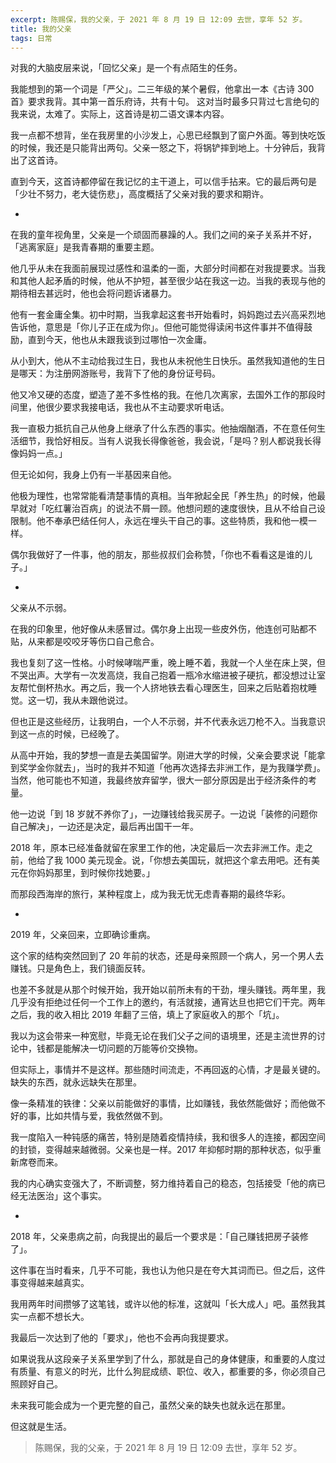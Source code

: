 ```yaml
---
excerpt: 陈赐保，我的父亲，于 2021 年 8 月 19 日 12:09 去世，享年 52 岁。
title: 我的父亲
tags: 日常
---
```


对我的大脑皮层来说，「回忆父亲」是一个有点陌生的任务。

我能想到的第一个词是「严父」。二三年级的某个暑假，他拿出一本《古诗 300 首》要求我背。其中第一首乐府诗，共有十句。 这对当时最多只背过七言绝句的我来说，太难了。实际上，这首诗是初二语文课本内容。

我一点都不想背，坐在我房里的小沙发上，心思已经飘到了窗户外面。等到快吃饭的时候，我还是只能背出两句。父亲一怒之下，将锅铲摔到地上。十分钟后，我背出了这首诗。

直到今天，这首诗都停留在我记忆的主干道上，可以信手拈来。它的最后两句是「少壮不努力，老大徒伤悲」，高度概括了父亲对我的要求和期许。

-

在我的童年视角里，父亲是一个顽固而暴躁的人。我们之间的亲子关系并不好，「逃离家庭」是我青春期的重要主题。

他几乎从未在我面前展现过感性和温柔的一面，大部分时间都在对我提要求。当我和其他人起矛盾的时候，他从不护短，甚至很少站在我这一边。当我的表现与他的期待相去甚远时，他也会将问题诉诸暴力。

他有一套金庸全集。初中时期，当我拿起这套书开始看时，妈妈跑过去兴高采烈地告诉他，意思是「你儿子正在成为你」。但他可能觉得读闲书这件事并不值得鼓励，直到今天，他也从未跟我谈到过哪怕一次金庸。

从小到大，他从不主动给我过生日，我也从未祝他生日快乐。虽然我知道他的生日是哪天：为注册网游账号，我背下了他的身份证号码。

他又冷又硬的态度，塑造了差不多性格的我。在他几次离家，去国外工作的那段时间里，他很少要求我接电话，我也从不主动要求听电话。

我一直极力抵抗自己从他身上继承了什么东西的事实。他抽烟酗酒，不在意任何生活细节，我恰好相反。当有人说我长得像爸爸，我会说，「是吗？别人都说我长得像妈妈一点。」

但无论如何，我身上仍有一半基因来自他。

他极为理性，也常常能看清楚事情的真相。当年掀起全民「养生热」的时候，他最早就对「吃红薯治百病」的说法不屑一顾。他想问题的速度很快，且从不给自己设限制。他不奉承巴结任何人，永远在埋头干自己的事。这些特质，我和他一模一样。

偶尔我做好了一件事，他的朋友，那些叔叔们会称赞，「你也不看看这是谁的儿子。」

-

父亲从不示弱。

在我的印象里，他好像从未感冒过。偶尔身上出现一些皮外伤，他连创可贴都不贴，从来都是咬咬牙等伤口自己愈合。

我也复刻了这一性格。小时候哮喘严重，晚上睡不着，我就一个人坐在床上哭，但不哭出声。大学有一次发高烧，我自己抱着一瓶冷水缩进被子硬抗，都没想过让室友帮忙倒杯热水。再之后，我一个人挤地铁去看心理医生，回来之后贴着抱枕睡觉。这一切，我从未跟他说过。

但也正是这些经历，让我明白，一个人不示弱，并不代表永远刀枪不入。当我意识到这一点的时候，已经晚了。

从高中开始，我的梦想一直是去美国留学。刚进大学的时候，父亲会要求说「能拿到奖学金你就去」，当时的我并不知道「他再次选择去非洲工作，是为我赚学费」。当然，他可能也不知道，我最终放弃留学，很大一部分原因是出于经济条件的考量。

他一边说「到 18 岁就不养你了」，一边赚钱给我买房子。一边说「装修的问题你自己解决」，一边还是决定，最后再出国干一年。

2018 年，原本已经准备就留在家里工作的他，决定最后一次去非洲工作。走之前，他给了我 1000 美元现金。说，「你想去美国玩，就把这个拿去用吧。还有美元在你妈妈那里，到时候你找她要。」

而那段西海岸的旅行，某种程度上，成为我无忧无虑青春期的最终华彩。

-

2019 年，父亲回来，立即确诊重病。

这个家的结构突然回到了 20 年前的状态，还是母亲照顾一个病人，另一个男人去赚钱。只是角色上，我们镜面反转。

也差不多就是从那个时候开始，我开始以前所未有的干劲，埋头赚钱。两年里，我几乎没有拒绝过任何一个工作上的邀约，有活就接，通宵达旦也把它们干完。两年之后，我的收入相比 2019 年翻了三倍，填上了家庭收入的那个「坑」。

我以为这会带来一种宽慰，毕竟无论在我们父子之间的语境里，还是主流世界的讨论中，钱都是能解决一切问题的万能等价交换物。

但实际上，事情并不是这样。那些随时间流走，不再回返的心情，才是最关键的。缺失的东西，就永远缺失在那里。

像一条精准的铁律：父亲以前能做好的事情，比如赚钱，我依然能做好；而他做不好的事，比如共情与爱，我依然做不到。

我一度陷入一种钝感的痛苦，特别是随着疫情持续，我和很多人的连接，都因空间的封锁，变得越来越微弱。父亲也是一样。2017 年抑郁时期的那种状态，似乎重新席卷而来。

我的内心确实变强大了，不断调整，努力维持着自己的稳态，包括接受「他的病已经无法医治」这个事实。

-

2018 年，父亲患病之前，向我提出的最后一个要求是：「自己赚钱把房子装修了」。

这件事在当时看来，几乎不可能，我也认为他只是在夸大其词而已。但之后，这件事变得越来越真实。

我用两年时间攒够了这笔钱，或许以他的标准，这就叫「长大成人」吧。虽然我其实一点都不想长大。

我最后一次达到了他的「要求」，他也不会再向我提要求。

如果说我从这段亲子关系里学到了什么，那就是自己的身体健康，和重要的人度过有质量、有意义的时光，比什么狗屁成绩、职位、收入，都重要的多，你必须自己照顾好自己。

未来我可能会成为一个更完整的自己，虽然父亲的缺失也就永远在那里。

但这就是生活。

> 陈赐保，我的父亲，于 2021 年 8 月 19 日 12:09 去世，享年 52 岁。